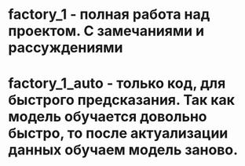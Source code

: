 # factory_1 - полная работа над проектом. С замечаниями и рассуждениями

# factory_1_auto - только код, для быстрого предсказания. Так как модель обучается довольно быстро, то после актуализации данных обучаем модель заново.
